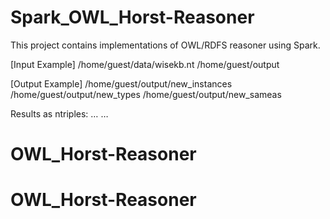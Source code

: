 # Spark_OWL_Horst-Reasoner

This project contains implementations of OWL/RDFS reasoner using Spark.

[Input Example] 
/home/guest/data/wisekb.nt 
/home/guest/output

[Output Example] 
/home/guest/output/new_instances 
/home/guest/output/new_types 
/home/guest/output/new_sameas 

Results as ntriples: …
<airport> <subClassOf> <facility>
<daughter> <subPropertyOf> <child>
…  
# OWL_Horst-Reasoner
# OWL_Horst-Reasoner
